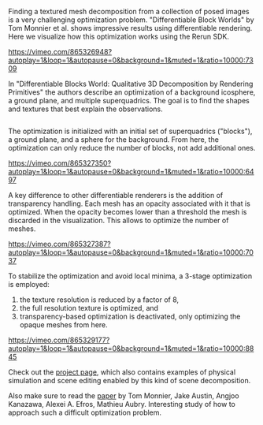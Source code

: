 <!--[metadata]
title = "Differentiable Blocks World: Qualitative 3D Decomposition by Rendering Primitives"
source = "https://github.com/rerun-io/differentiable-blocksworld"
tags = ["3D", "mesh", "pinhole-camera", "Paper Walkthrough"]
thumbnail = "https://static.rerun.io/dbw/1da9e778d5fc9875a28a1fd74b61654c287e950d/480w.png"
thumbnail_dimensions = [480, 311]
-->


Finding a textured mesh decomposition from a collection of posed images is a very challenging optimization problem. "Differentiable Block Worlds" by Tom Monnier et al. shows impressive results using differentiable rendering. Here we visualize how this optimization works using the Rerun SDK.

https://vimeo.com/865326948?autoplay=1&loop=1&autopause=0&background=1&muted=1&ratio=10000:7309

In "Differentiable Blocks World: Qualitative 3D Decomposition by Rendering Primitives" the authors describe an optimization of a background icosphere, a ground plane, and multiple superquadrics. The goal is to find the shapes and textures that best explain the observations.

<picture>
  <source media="(max-width: 480px)" srcset="https://static.rerun.io/dbw-overview/83fe4a19b65b2c9a5c0e10aef00e4a82026e2b46/480w.png">
  <source media="(max-width: 768px)" srcset="https://static.rerun.io/dbw-overview/83fe4a19b65b2c9a5c0e10aef00e4a82026e2b46/768w.png">
  <source media="(max-width: 1024px)" srcset="https://static.rerun.io/dbw-overview/83fe4a19b65b2c9a5c0e10aef00e4a82026e2b46/1024w.png">
  <source media="(max-width: 1200px)" srcset="https://static.rerun.io/dbw-overview/83fe4a19b65b2c9a5c0e10aef00e4a82026e2b46/1200w.png">
  <img src="https://static.rerun.io/dbw-overview/83fe4a19b65b2c9a5c0e10aef00e4a82026e2b46/full.png" alt="">
</picture>

The optimization is initialized with an initial set of superquadrics ("blocks"), a ground plane, and a sphere for the background. From here, the optimization can only reduce the number of blocks, not add additional ones.

https://vimeo.com/865327350?autoplay=1&loop=1&autopause=0&background=1&muted=1&ratio=10000:6497

A key difference to other differentiable renderers is the addition of transparency handling. Each mesh has an opacity associated with it that is optimized. When the opacity becomes lower than a threshold the mesh is discarded in the visualization. This allows to optimize the number of meshes.

https://vimeo.com/865327387?autoplay=1&loop=1&autopause=0&background=1&muted=1&ratio=10000:7037

To stabilize the optimization and avoid local minima, a 3-stage optimization is employed:
1. the texture resolution is reduced by a factor of 8,
2. the full resolution texture is optimized, and
3. transparency-based optimization is deactivated, only optimizing the opaque meshes from here.

https://vimeo.com/865329177?autoplay=1&loop=1&autopause=0&background=1&muted=1&ratio=10000:8845

Check out the [project page](https://www.tmonnier.com/DBW/), which also contains examples of physical simulation and scene editing enabled by this kind of scene decomposition.

Also make sure to read the [paper](https://arxiv.org/abs/2307.05473) by Tom Monnier, Jake Austin, Angjoo Kanazawa, Alexei A. Efros, Mathieu Aubry. Interesting study of how to approach such a difficult optimization problem.
